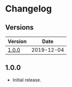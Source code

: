 # Changelog

## Versions

| Version       | Date       |
|---------------|------------|
| [1.0.0](#100) | 2019-12-04 |

## 1.0.0

* Initial release.

